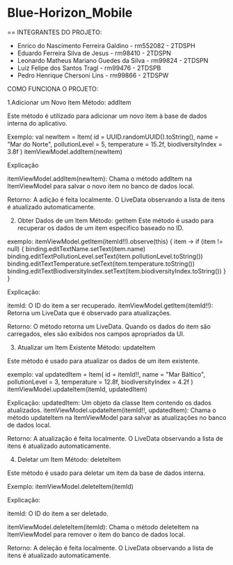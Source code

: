 # Blue-Horizon_Mobile

== INTEGRANTES DO PROJETO:
- Enrico do Nascimento Ferreira Galdino - rm552082 - 2TDSPH
- Eduardo Ferreira Silva de Jesus - rm98410 - 2TDSPN
- Leonardo Matheus Mariano Guedes da Silva - rm99824 - 2TDSPN
- Luiz Felipe dos Santos Tragl - rm99476 - 2TDSPB
- Pedro Henrique Chersoni Lins - rm99866 - 2TDSPW

COMO FUNCIONA O PROJETO:

1.Adicionar um Novo Item
Método: addItem

Este método é utilizado para adicionar um novo item à base de dados interna do aplicativo.

Exemplo: val newItem = Item(
    id = UUID.randomUUID().toString(),
    name = "Mar do Norte",
    pollutionLevel = 5,
    temperature = 15.2f,
    biodiversityIndex = 3.8f
)
itemViewModel.addItem(newItem)

Explicação

itemViewModel.addItem(newItem): Chama o método addItem na ItemViewModel para salvar o novo item no banco de dados local.

Retorno:
A adição é feita localmente. O LiveData observando a lista de itens é atualizado automaticamente.


2. Obter Dados de um Item
Método: getItem
Este método é usado para recuperar os dados de um item específico baseado no ID.

exemplo: itemViewModel.getItem(itemId!!).observe(this) { item ->
    if (item != null) {
        binding.editTextName.setText(item.name)
        binding.editTextPollutionLevel.setText(item.pollutionLevel.toString())
        binding.editTextTemperature.setText(item.temperature.toString())
        binding.editTextBiodiversityIndex.setText(item.biodiversityIndex.toString())
    }
}

Explicação:

itemId: O ID do item a ser recuperado.
itemViewModel.getItem(itemId!!): Retorna um LiveData<Item> que é observado para atualizações.


Retorno:
O método retorna um LiveData<Item>. Quando os dados do item são carregados, eles são exibidos nos campos apropriados da UI.


3. Atualizar um Item Existente
Método: updateItem

Este método é usado para atualizar os dados de um item existente.

exemplo:
val updatedItem = Item(
    id = itemId!!,
    name = "Mar Báltico",
    pollutionLevel = 3,
    temperature = 12.8f,
    biodiversityIndex = 4.2f
)
itemViewModel.updateItem(itemId, updatedItem)


Explicação:
updatedItem: Um objeto da classe Item contendo os dados atualizados.
itemViewModel.updateItem(itemId!!, updatedItem): Chama o método updateItem na ItemViewModel para salvar as atualizações no banco de dados local.


Retorno:
A atualização é feita localmente. O LiveData observando a lista de itens é atualizado automaticamente.


4. Deletar um Item
Método: deleteItem

Este método é usado para deletar um item da base de dados interna.

Exemplo:
itemViewModel.deleteItem(itemId)

Explicação:

itemId: O ID do item a ser deletado.

itemViewModel.deleteItem(itemId): Chama o método deleteItem na ItemViewModel para remover o item do banco de dados local.


Retorno:
A deleção é feita localmente. O LiveData observando a lista de itens é atualizado automaticamente.
